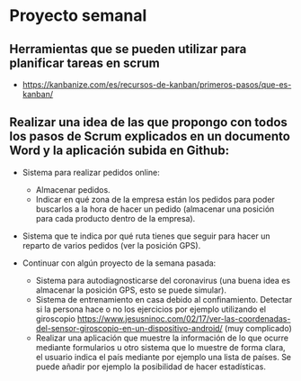 # Proyecto semanal
## Herramientas que se pueden utilizar para planificar tareas en scrum
- https://kanbanize.com/es/recursos-de-kanban/primeros-pasos/que-es-kanban/

## Realizar una idea de las que propongo con todos los pasos de Scrum explicados en un documento Word y la aplicación subida en Github:

- Sistema para realizar pedidos online:
    - Almacenar pedidos.
    - Indicar en qué zona de la empresa están los pedidos para poder buscarlos a la hora de hacer un pedido (almacenar una posición para cada producto dentro de la empresa).

- Sistema que te indica por qué ruta tienes que seguir para hacer un reparto de varios pedidos (ver la posición GPS).

- Continuar con algún proyecto de la semana pasada:
    - Sistema para autodiagnosticarse del coronavirus (una buena idea es almacenar la posición GPS, esto se puede simular).
    - Sistema de entrenamiento en casa debido al confinamiento. Detectar si la persona hace o no los ejercicios por ejemplo utilizando el giroscopio https://www.jesusninoc.com/02/17/ver-las-coordenadas-del-sensor-giroscopio-en-un-dispositivo-android/ (muy complicado)
    - Realizar una aplicación que muestre la información de lo que ocurre mediante formularios u otro sistema que lo muestre de forma clara, el usuario indica el país mediante por ejemplo una lista de países. Se puede añadir por ejemplo la posibilidad de hacer estadísticas.
